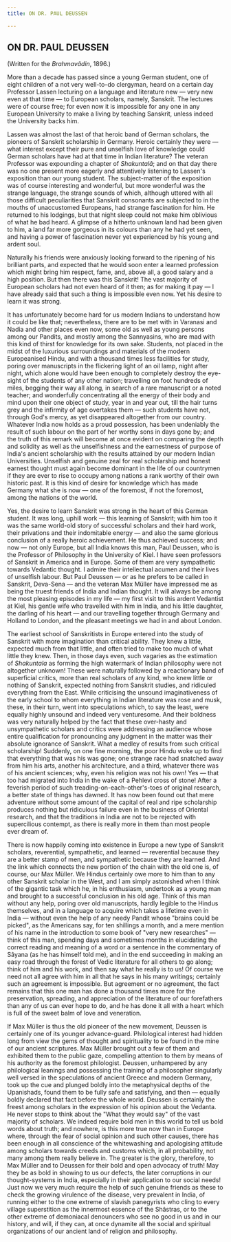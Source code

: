 ```yaml
---
title: ON DR. PAUL DEUSSEN

---
```





  

## ON DR. PAUL DEUSSEN

(Written for the *Brahmavâdin*, 1896.)

More than a decade has passed since a young German student, one of eight
children of a not very well-to-do clergyman, heard on a certain day
Professor Lassen lecturing on a language and literature new — very new
even at that time — to European scholars, namely, Sanskrit. The lectures
were of course free; for even now it is impossible for any one in any
European University to make a living by teaching Sanskrit, unless indeed
the University backs him.

Lassen was almost the last of that heroic band of German scholars, the
pioneers of Sanskrit scholarship in Germany. Heroic certainly they were
— what interest except their pure and unselfish love of knowledge could
German scholars have had at that time in Indian literature? The veteran
Professor was expounding a chapter of *Shakuntalâ*; and on that day
there was no one present more eagerly and attentively listening to
Lassen's exposition than our young student. The subject-matter of the
exposition was of course interesting and wonderful, but more wonderful
was the strange language, the strange sounds of which, although uttered
with all those difficult peculiarities that Sanskrit consonants are
subjected to in the mouths of unaccustomed Europeans, had strange
fascination for him. He returned to his lodgings, but that night sleep
could not make him oblivious of what he bad heard. A glimpse of a
hitherto unknown land had been given to him, a land far more gorgeous in
its colours than any he had yet seen, and having a power of fascination
never yet experienced by his young and ardent soul.

Naturally his friends were anxiously looking forward to the ripening of
his brilliant parts, and expected that he would soon enter a learned
profession which might bring him respect, fame, and, above all, a good
salary and a high position. But then there was this Sanskrit! The vast
majority of European scholars had not even heard of it then; as for
making it pay — I have already said that such a thing is impossible even
now. Yet his desire to learn it was strong.

It has unfortunately become hard for us modern Indians to understand how
it could be like that; nevertheless, there are to be met with in
Varanasi and Nadia and other places even now, some old as well as young
persons among our Pandits, and mostly among the Sannyasins, who are mad
with this kind of thirst for knowledge for its own sake. Students, not
placed in the midst of the luxurious surroundings and materials of the
modern Europeanised Hindu, and with a thousand times less facilities for
study, poring over manuscripts in the flickering light of an oil lamp,
night after night, which alone would have been enough to completely
destroy the eye-sight of the students of any other nation; travelling on
foot hundreds of miles, begging their way all along, in search of a rare
manuscript or a noted teacher; and wonderfully concentrating all the
energy of their body and mind upon their one object of study, year in
and year out, till the hair turns grey and the infirmity of age
overtakes them — such students have not, through God's mercy, as yet
disappeared altogether from our country. Whatever India now holds as a
proud possession, has been undeniably the result of such labour on the
part of her worthy sons in days gone by; and the truth of this remark
will become at once evident on comparing the depth and solidity as well
as the unselfishness and the earnestness of purpose of India's ancient
scholarship with the results attained by our modern Indian Universities.
Unselfish and genuine zeal for real scholarship and honest earnest
thought must again become dominant in the life of our countrymen if they
are ever to rise to occupy among nations a rank worthy of their own
historic past. It is this kind of desire for knowledge which has made
Germany what she is now — one of the foremost, if not the foremost,
among the nations of the world.

Yes, the desire to learn Sanskrit was strong in the heart of this German
student. It was long, uphill work — this learning of Sanskrit; with him
too it was the same world-old story of successful scholars and their
hard work, their privations and their indomitable energy — and also the
same glorious conclusion of a really heroic achievement. He thus
achieved success; and now — not only Europe, but all India knows this
man, Paul Deussen, who is the Professor of Philosophy in the University
of Kiel. I have seen professors of Sanskrit in America and in Europe.
Some of them are very sympathetic towards Vedantic thought. I admire
their intellectual acumen and their lives of unselfish labour. But Paul
Deussen — or as he prefers to be called in Sanskrit, Deva-Sena — and the
veteran Max Müller have impressed me as being the truest friends of
India and Indian thought. It will always be among the most pleasing
episodes in my life — my first visit to this ardent Vedantist at Kiel,
his gentle wife who travelled with him in India, and his little
daughter, the darling of his heart — and our travelling together through
Germany and Holland to London, and the pleasant meetings we had in and
about London.

The earliest school of Sanskritists in Europe entered into the study of
Sanskrit with more imagination than critical ability. They knew a
little, expected much from that little, and often tried to make too much
of what little they knew. Then, in those days even, such vagaries as the
estimation of *Shakuntala* as forming the high watermark of Indian
philosophy were not altogether unknown! These were naturally followed by
a reactionary band of superficial critics, more than real scholars of
any kind, who knew little or nothing of Sanskrit, expected nothing from
Sanskrit studies, and ridiculed everything from the East. While
criticising the unsound imaginativeness of the early school to whom
everything in Indian literature was rose and musk, these, in their turn,
went into speculations which, to say the least, were equally highly
unsound and indeed very venturesome. And their boldness was very
naturally helped by the fact that these over-hasty and unsympathetic
scholars and critics were addressing an audience whose entire
qualification for pronouncing any judgment in the matter was their
absolute ignorance of Sanskrit. What a medley of results from such
critical scholarship! Suddenly, on one fine morning, the poor Hindu woke
up to find that everything that was his was gone; one strange race had
snatched away from him his arts, another his architecture, and a third,
whatever there was of his ancient sciences; why, even his religion was
not his own! Yes — that too had migrated into India in the wake of a
Pehlevi cross of stone! After a feverish period of such
treading-on-each-other's-toes of original research, a better state of
things has dawned. It has now been found out that mere adventure without
some amount of the capital of real and ripe scholarship produces nothing
but ridiculous failure even in the business of Oriental research, and
that the traditions in India are not to be rejected with supercilious
contempt, as there is really more in them than most people ever dream
of.

There is now happily coming into existence in Europe a new type of
Sanskrit scholars, reverential, sympathetic, and learned — reverential
because they are a better stamp of men, and sympathetic because they are
learned. And the link which connects the new portion of the chain with
the old one is, of course, our Max Müller. We Hindus certainly owe more
to him than to any other Sanskrit scholar in the West, and I am simply
astonished when I think of the gigantic task which he, in his
enthusiasm, undertook as a young man and brought to a successful
conclusion in his old age. Think of this man without any help, poring
over old manuscripts, hardly legible to the Hindus themselves, and in a
language to acquire which takes a lifetime even in India — without even
the help of any needy Pandit whose "brains could be picked", as the
Americans say, for ten shillings a month, and a mere mention of his name
in the introduction to some book of "very new researches" — think of
this man, spending days and sometimes months in elucidating the correct
reading and meaning of a word or a sentence in the commentary of Sâyana
(as he has himself told me), and in the end succeeding in making an easy
road through the forest of Vedic literature for all others to go along;
think of him and his work, and then say what he really is to us! Of
course we need not all agree with him in all that he says in his many
writings; certainly such an agreement is impossible. But agreement or no
agreement, the fact remains that this one man has done a thousand times
more for the preservation, spreading, and appreciation of the literature
of our forefathers than any of us can ever hope to do, and he has done
it all with a heart which is full of the sweet balm of love and
veneration.

If Max Müller is thus the old pioneer of the new movement, Deussen is
certainly one of its younger advance-guard. Philological interest had
hidden long from view the gems of thought and spirituality to be found
in the mine of our ancient scriptures. Max Müller brought out a few of
them and exhibited them to the public gaze, compelling attention to them
by means of his authority as the foremost philologist. Deussen,
unhampered by any philological leanings and possessing the training of a
philosopher singularly well versed in the speculations of ancient Greece
and modern Germany, took up the cue and plunged boldly into the
metaphysical depths of the Upanishads, found them to be fully safe and
satisfying, and then — equally boldly declared that fact before the
whole world. Deussen is certainly the freest among scholars in the
expression of his opinion about the Vedanta. He never stops to think
about the "What they would say" of the vast majority of scholars. We
indeed require bold men in this world to tell us bold words about truth;
and nowhere, is this more true now than in Europe where, through the
fear of social opinion and such other causes, there has been enough in
all conscience of the whitewashing and apologising attitude among
scholars towards creeds and customs which, in all probability, not many
among them really believe in. The greater is the glory, therefore, to
Max Müller and to Deussen for their bold and open advocacy of truth! May
they be as bold in showing to us our defects, the later corruptions in
our thought-systems in India, especially in their application to our
social needs! Just now we very much require the help of such genuine
friends as these to check the growing virulence of the disease, very
prevalent in India, of running either to the one extreme of slavish
panegyrists who cling to every village superstition as the innermost
essence of the Shâstras, or to the other extreme of demoniacal
denouncers who see no good in us and in our history, and will, if they
can, at once dynamite all the social and spiritual organizations of our
ancient land of religion and philosophy.



